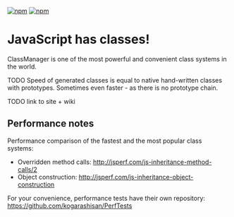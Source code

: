 [![npm](https://img.shields.io/npm/v/lava-class-manager.svg)](https://www.npmjs.com/package/lava-class-manager)
[![npm](https://img.shields.io/npm/l/lava-class-manager.svg)]()

# JavaScript has classes!

ClassManager is one of the most powerful and convenient class systems in the world.

TODO
Speed of generated classes is equal to native hand-written classes with prototypes. Sometimes even faster - as there is no prototype chain.

TODO
link to site + wiki

## Performance notes

Performance comparison of the fastest and the most popular class systems:
- Overridden method calls: http://jsperf.com/js-inheritance-method-calls/2
- Object construction: http://jsperf.com/js-inheritance-object-construction

For your convenience, performance tests have their own repository:
https://github.com/kogarashisan/PerfTests
